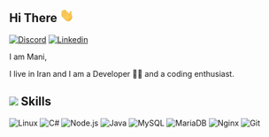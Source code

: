 <h2> Hi There <img src="https://raw.githubusercontent.com/ABSphreak/ABSphreak/master/gifs/Hi.gif" height="25px"></h2>

[![Discord](https://dcbadge.limes.pink/api/shield/769925017445335050)](https://discord.com/users/769925017445335050)
[![Linkedin](https://img.shields.io/badge/Linkedin-Profile-blue?style=for-the-badge&logo=linkedin)](https://www.linkedin.com/in/mani-aghili-62a29235a/)

I am Mani,

I live in Iran and I am a Developer 👨‍💻 and a coding enthusiast.

## <img src = "https://media2.giphy.com/media/QssGEmpkyEOhBCb7e1/giphy.gif?cid=ecf05e47a0n3gi1bfqntqmob8g9aid1oyj2wr3ds3mg700bl&rid=giphy.gif" width = 28px> Skills
![Linux](https://skillicons.dev/icons?i=linux&theme=dark)
![C#](https://skillicons.dev/icons?i=cs&theme=dark)
![Node.js](https://skillicons.dev/icons?i=nodejs&theme=dark)
![Java](https://skillicons.dev/icons?i=java&theme=dark)
![MySQL](https://skillicons.dev/icons?i=mysql&theme=dark)
![MariaDB](https://skillicons.dev/icons?i=mariadb&theme=dark)
![Nginx](https://skillicons.dev/icons?i=nginx&theme=dark)
![Git](https://skillicons.dev/icons?i=git&theme=dark)






